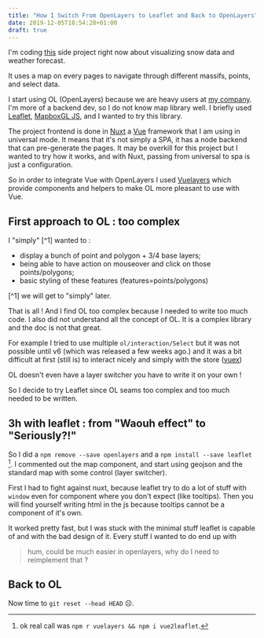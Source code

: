 ```yaml
---
title: "How I Switch From OpenLayers to Leaflet and Back to OpenLayers"
date: 2019-12-05T18:54:28+01:00
draft: true
---
```


I'm coding [this](https://github.com/RemiDesgrange/nivo) side project right now about visualizing snow data and weather forecast.

It uses a map on every pages to navigate through different massifs, points, and select data.

I start using OL (OpenLayers) because we are heavy users at [my company](https://www.camptocamp.com). I'm more of a backend dev, so I do not know map library well. I briefly used [Leaflet](https://leafletjs.com/), [MapboxGL JS](https://github.com/mapbox/mapbox-gl-js), and I wanted to try this library. 

The project frontend is done in [Nuxt](https://nuxtjs.org/) a [Vue](https://vuejs.org/) framework that I am using in universal mode. It means that it's not simply a SPA, it has a node backend that can pre-generate the pages. It may be overkill for this project but I wanted to try how it works, and with Nuxt, passing from universal to spa is just a configuration.

So in order to integrate Vue with OpenLayers I used [Vuelayers]() which provide components and helpers to make OL more pleasant to use with Vue. 

## First approach to OL : too complex

I "simply" [^1] wanted to :

* display a bunch of point and polygon + 3/4 base layers;
* being able to have action on mouseover and click on those points/polygons;
* basic styling of these features (features=points/polygons)

[^1] we will get to "simply" later.

That is all ! And I find OL too complex because I needed to write too much code. I also did not understand all the concept of OL. It is a complex library and the doc is not that great. 

For example I tried to use multiple `ol/interaction/Select` but it was not possible until v6 (which was released a few weeks ago.) and it was a bit difficult at first (still is) to interact nicely and simply with the store ([vuex](https://vuex.vuejs.org))

OL doesn't even have a layer switcher you have to write it on your own !

So I decide to try Leaflet since OL seams too complex and too much needed to be written.

## 3h with leaflet : from "Waouh effect" to "Seriously?!"

So I did a `npm remove --save openlayers` and a `npm install --save leaflet` [^2]. I commented out the map component, and start using geojson and the standard map with some control (layer switcher). 

First I had to fight against nuxt, because leaflet try to do a lot of stuff with `window` even for component where you don't expect (like tooltips). Then you will find yourself writing html in the js because tooltips cannot be a component of it's own. 

It worked pretty fast, but I was stuck with the minimal stuff leaflet is capable of and with the bad design of it. Every stuff I wanted to  do end up with

> hum, could be much easier in openlayers, why do I need to reimplement that ?

[^2]: ok real call was `npm r vuelayers && npm i vue2leaflet`.

## Back to OL

Now time to `git reset --head HEAD` ☹.

